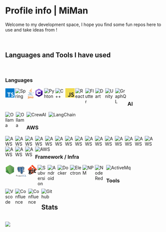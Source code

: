 # Profile info | MiMan

Welcome to my development space, I hope you find some fun repos here to use and take ideas from !

<br>

## Languages and Tools I have used

<br>

### Languages

<img align="left" title="TypeScript" alt="TypeScript" width="30px" src="https://raw.githubusercontent.com/miman/miman/main/ts-logo.png" style="padding-right: 2px;" />
<img align="left" title="Spring" alt="Spring" width="38px" src="https://cdn.jsdelivr.net/gh/devicons/devicon/icons/spring/spring-original-wordmark.svg" style="padding-right: 2px;" />
<img align="left" title="Java" alt="Java" height="34px" src="https://github.com/miman/miman/blob/main/java-icon.png?raw=true" style="padding-right: 2px;" />
<img align="left" title="C#" alt="C#" width="30px" src="https://github.com/miman/miman/blob/main/c-logo-icon-18.png?raw=true" style="padding-right: 2px;" />
<img align="left" title="Pyhton" alt="Pyhton" width="34px" src="https://cdn.jsdelivr.net/gh/devicons/devicon/icons/python/python-original-wordmark.svg" style="padding-right: 2px;" />
<img align="left" title="C++" alt="C++" width="30px" src="https://cdn.jsdelivr.net/gh/devicons/devicon/icons/cplusplus/cplusplus-original.svg" style="padding-right: 2px;" />
<img align="left" title="JavaScript" alt="JavaScript" width="30px" src="https://raw.githubusercontent.com/github/explore/80688e429a7d4ef2fca1e82350fe8e3517d3494d/topics/javascript/javascript.png" style="padding-right: 2px;" />
<img align="left" title="React" alt="React" width="30px" src="https://cdn.jsdelivr.net/gh/devicons/devicon/icons/react/react-original-wordmark.svg" style="padding-right: 2px;" />
<img align="left" title="Flutter" alt="Flutter" width="30px" src="https://cdn.jsdelivr.net/gh/devicons/devicon/icons/flutter/flutter-original.svg" style="padding-right: 2px;" />
<img align="left" title="Dart" alt="Dart" width="30px" src="https://cdn.jsdelivr.net/gh/devicons/devicon/icons/dart/dart-original.svg" style="padding-right: 2px;" />
<img align="left" title="Unity" alt="Unity" width="30px" src="https://cdn.jsdelivr.net/gh/devicons/devicon/icons/unity/unity-original.svg" style="padding-right: 2px;" />
<img align="left" title="GraphQL" alt="GraphQL" width="38px" src="https://cdn.jsdelivr.net/gh/devicons/devicon/icons/graphql/graphql-plain-wordmark.svg" style="padding-right: 2px;" />

<br>

### AI

<img align="left" title="APIGw" alt="Ollama" width="30px" src="https://ollama.com/public/ollama.png" style="padding-right: 4px;"/>
<img align="left | bottom" title="APIGw" alt="CrewAI" width="80px" src="https://www.crewai.com/assets/crew_only-2f0252ef56367dfdb75981ffa2906f3538cf91c125a51204b310dbbb137426d8.png" style="padding-right: 4px;"/>
<img align="left | bottom" title="APIGw" alt="LangChain" width="80px" src="https://media.licdn.com/dms/image/D4D12AQGQQFHNeQJRgQ/article-cover_image-shrink_720_1280/0/1711873462713?e=2147483647&v=beta&t=u5ls9p4LHatE_PxtiNIm23lIFGMaAjp-XHdV7TwwDxE" style="padding-right: 2px;"/>
<img align="left" title="OpenAi" alt="Ollama" width="30px" src="https://raw.githubusercontent.com/miman/miman/main/ChatGPT_logo.svg" style="padding-right: 4px;"/>

<br>

### AWS

<img align="left" title="APIGw" alt="AWS" width="30px" src="https://icon.icepanel.io/AWS/svg/App-Integration/API-Gateway.svg" style="padding-right: 2px;"/>
<img align="left" title="AppSync" alt="AWS" width="30px" src="https://icon.icepanel.io/AWS/svg/App-Integration/AppSync.svg" style="padding-right: 2px;"/>
<img align="left" title="EventBridge" alt="AWS" width="30px" src="https://icon.icepanel.io/AWS/svg/App-Integration/EventBridge.svg" style="padding-right: 2px;"/>
<img align="left" title="SQS" alt="AWS" width="30px" src="https://icon.icepanel.io/AWS/svg/App-Integration/Simple-Queue-Service.svg" style="padding-right: 2px;"/>
<img align="left" title="StepFn" alt="AWS" width="30px" src="https://icon.icepanel.io/AWS/svg/App-Integration/Step-Functions.svg" style="padding-right: 2px;"/>
<img align="left" title="EC2" alt="AWS" width="30px" src="https://icon.icepanel.io/AWS/svg/Compute/EC2.svg" style="padding-right: 2px;"/>
<img align="left" title="Lambda" alt="AWS" width="30px" src="https://icon.icepanel.io/AWS/svg/Compute/Lambda.svg" style="padding-right: 2px;"/>
<img align="left" title="Aurora" alt="AWS" width="30px" src="https://icon.icepanel.io/AWS/svg/Database/Aurora.svg" style="padding-right: 2px;"/>
<img align="left" title="DynamoDb" alt="AWS" width="30px" src="https://icon.icepanel.io/AWS/svg/Database/DynamoDB.svg" style="padding-right: 2px;"/>

<img align="left" title="IoT" alt="AWS" width="30px" src="https://icon.icepanel.io/AWS/svg/Internet-of-Things/IoT-Core.svg" style="padding-right: 2px;"/>
<img align="left" title="CloudFormation" alt="AWS" width="30px" src="https://icon.icepanel.io/AWS/svg/Management-Governance/CloudFormation.svg" style="padding-right: 2px;"/>
<img align="left" title="CloudWatch" alt="AWS" width="30px" src="https://icon.icepanel.io/AWS/svg/Management-Governance/CloudWatch.svg" style="padding-right: 2px;"/>
<img align="left" title="CloudFront" alt="AWS" width="30px" src="https://icon.icepanel.io/AWS/svg/Networking-Content-Delivery/CloudFront.svg" style="padding-right: 2px;"/>
<img align="left" title="Route53" alt="AWS" width="30px" src="https://icon.icepanel.io/AWS/svg/Networking-Content-Delivery/Route-53.svg" style="padding-right: 2px;"/>
<img align="left" title="Cognito" alt="AWS" width="30px" src="https://icon.icepanel.io/AWS/svg/Security-Identity-Compliance/Cognito.svg" style="padding-right: 2px;"/>
<img align="left" title="Secrets" alt="AWS" width="30px" src="https://icon.icepanel.io/AWS/svg/Security-Identity-Compliance/Secrets-Manager.svg" style="padding-right: 2px;"/>
<img align="left" title="WAF" alt="AWS" width="30px" src="https://icon.icepanel.io/AWS/svg/Security-Identity-Compliance/WAF.svg" style="padding-right: 2px;"/>
<img align="left" title="S3" alt="AWS" width="30px" src="https://icon.icepanel.io/AWS/svg/Storage/Simple-Storage-Service.svg" style="padding-right: 2px;"/>
<img align="left" title="SST" alt="AWS" width="70px" src="https://sst.dev/assets/lander/logo/sst.svg" style="padding-right: 2px;"/>

<br>
<br>

### Framework / Infra

<img align="left" title="Node.js" alt="Node.js" width="30px" src="https://raw.githubusercontent.com/github/explore/80688e429a7d4ef2fca1e82350fe8e3517d3494d/topics/nodejs/nodejs.png" style="padding-right: 2px;" />
<img align="left" title="PostgreSQL" alt="PostgreSQL" width="38x" src="https://raw.githubusercontent.com/miman/miman/main/postgresql.png" style="padding-right: 2px;" />
<img align="left" title="Git" alt="Git" width="30px" src="https://raw.githubusercontent.com/miman/miman/main/git.png" style="padding-right: 2px;" />
<img align="left" title="Subversion" alt="Subversion" width="30px" src="https://cdn.jsdelivr.net/gh/devicons/devicon/icons/subversion/subversion-original.svg" style="padding-right: 2px;" />
<img align="left" title="Android" alt="Android" width="30px" src="https://cdn.jsdelivr.net/gh/devicons/devicon/icons/android/android-original-wordmark.svg" style="padding-right: 2px;" />
<img align="left" title="Docker" alt="Docker" width="38px" src="https://cdn.jsdelivr.net/gh/devicons/devicon/icons/docker/docker-original-wordmark.svg" style="padding-right: 2px;" />
<img align="left" title="Electron" alt="Electron" width="38px" src="https://cdn.jsdelivr.net/gh/devicons/devicon/icons/electron/electron-original.svg" style="padding-right: 2px;" />
<img align="left" title="NPM" alt="NPM" width="38px" src="https://cdn.jsdelivr.net/gh/devicons/devicon/icons/npm/npm-original-wordmark.svg" style="padding-right: 2px;" />
<img align="left" title="NodeRed" alt="NodeRed" width="34px" src="https://avatars.githubusercontent.com/u/5375661?s=200&v=4" style="padding-right: 2px;" />
<img align="left" title="ActiveMq" alt="ActiveMq" width="85px" src="https://activemq.apache.org/assets/img/activemq_logo_black_small.png" style="padding-right: 2px;" />

<br>

### Tools

<img align="left" title="Vscode" alt="Vscode" width="30px" src="https://cdn.jsdelivr.net/gh/devicons/devicon/icons/vscode/vscode-original.svg" style="padding-right: 2px;" />
<img align="left" title="Confluence" alt="Confluence" width="40px" src="https://cdn.jsdelivr.net/gh/devicons/devicon/icons/confluence/confluence-original-wordmark.svg" style="padding-right: 2px;" />
<img align="left" title="Jira" alt="Confluence" width="40px" src="https://cdn.jsdelivr.net/gh/devicons/devicon/icons/jira/jira-original-wordmark.svg" style="padding-right: 2px;" />
<img align="left" title="Github" alt="Github" width="40px" src="https://cdn.jsdelivr.net/gh/devicons/devicon/icons/github/github-original-wordmark.svg" style="padding-right: 2px;" />

<br>

## Stats

<br>
<img style="width: 38%;" src="https://github-readme-stats.vercel.app/api/top-langs/?username=miman&layout=compact&theme=buefy&langs_count=10&custom_title=Languages%20across%20repos"/>
<!--
<img style="width: 60%;" src="https://github-readme-stats.vercel.app/api?username=miman&count_private=true&show_icons=true&theme=buefy"/>

<img style="width: 60%;" src="https://github-readme-stats.vercel.app/api/wakatime?username=miman&layout=compact&custom_title=Wakatime%20stats&langs_count=10"/>
**miman/miman** is a ✨ _special_ ✨ repository because its `README.md` (this file) appears on your GitHub profile.

icons: https://devicon.dev/

Here are some ideas to get you started:

-  🔭 I’m currently working on ...
-  🌱 I’m currently learning ...
-  👯 I’m looking to collaborate on ...
-  🤔 I’m looking for help with ...
-  💬 Ask me about ...
-  📫 How to reach me: ...
-  😄 Pronouns: ...
-  ⚡ Fun fact: ...
   -->
